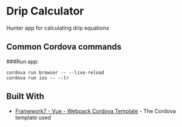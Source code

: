 # Drip Calculator
Hunter app for calculating drip equations


## Common Cordova commands


###Run app:

```
cordova run browser -- --live-reload
cordova run ios -- --lr
```



## Built With

* [Framework7 - Vue - Webpack Cordova Template](https://github.com/caiobiodere/cordova-template-framework7-vue-webpack) - The Cordova template used

